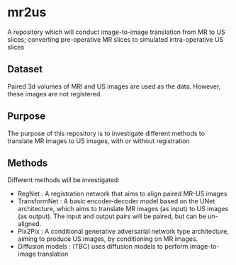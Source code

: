 # mr2us
A repository which will conduct image-to-image translation from MR to US slices; converting pre-operative MR slices to simulated intra-operative US slices 


## Dataset

Paired 3d volumes of MRI and US images are used as the data. However, these images are not registered. 

## Purpose
The purpose of this repository is to investigate different methods to translate MR images to US images, with or without registration 

## Methods

Different methods will be investigated: 
* RegNet : A registration network that aims to align paired MR-US images 
* TransformNet : A basic encoder-decoder model based on the UNet architecture, which aims to translate MR images (as input) to US images (as output). The input and output pairs will be paired, but can be un-aligned. 
* Pix2Pix : A conditional generative adversarial network type architecture, aiming to produce US images, by conditioning on MR images.
* Diffusion models : (TBC) uses diffusion models to perform image-to-image translation 
